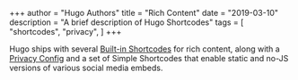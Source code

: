 +++
author = "Hugo Authors"
title = "Rich Content"
date = "2019-03-10"
description = "A brief description of Hugo Shortcodes"
tags = [
    "shortcodes",
    "privacy",
]
+++

Hugo ships with several [Built-in Shortcodes](https://gohugo.io/content-management/shortcodes/#use-hugos-built-in-shortcodes) for rich content, along with a [Privacy Config](https://gohugo.io/about/hugo-and-gdpr/) and a set of Simple Shortcodes that enable static and no-JS versions of various social media embeds.
<!--more-->
